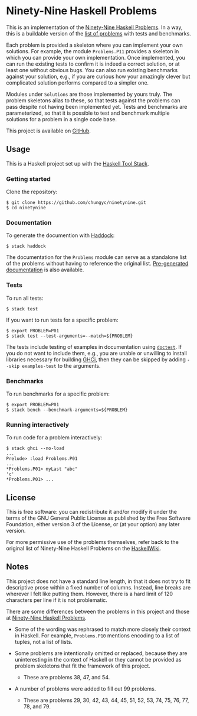 # Ninety-Nine Haskell Problems

This is an implementation of
the [Ninety-Nine Haskell Problems](https://wiki.haskell.org/H-99:_Ninety-Nine_Haskell_Problems).
In a way, this is a buildable version of
the [list of problems](https://ninetynine.haskell.chungyc.org/) with tests and benchmarks.

Each problem is provided a skeleton where you can implement your own solutions.
For example, the module `Problems.P11` provides a skeleton in which you can
provide your own implementation.  Once implemented, you can run the existing tests
to confirm it is indeed a correct solution, or at least one without obvious bugs.
You can also run existing benchmarks against your solution, e.g.,
if you are curious how your amazingly clever but complicated solution performs
compared to a simpler one.

Modules under `Solutions` are those implemented by yours truly.
The problem skeletons alias to these, so that tests against the problems can pass
despite not having been implemented yet.  Tests and benchmarks are parameterized,
so that it is possible to test and benchmark multiple solutions for a problem
in a single code base.

This project is available on [GitHub](https://github.com/chungyc/ninetynine).

## Usage

This is a Haskell project set up with
the [Haskell Tool Stack](https://docs.haskellstack.org/en/stable/README/).

### Getting started

Clone the repository:

```shell
$ git clone https://github.com/chungyc/ninetynine.git
$ cd ninetynine
```

### Documentation

To generate the documention with [Haddock](https://www.haskell.org/haddock/):

```shell
$ stack haddock
```

The documentation for the `Problems` module can serve as a standalone list of the problems
without having to reference the original list.
[Pre-generated documentation](https://ninetynine.haskell.chungyc.org/) is also available.

### Tests

To run all tests:

```shell
$ stack test
```

If you want to run tests for a specific problem:

```shell
$ export PROBLEM=P01
$ stack test --test-arguments=--match=${PROBLEM}
```

The tests include testing of examples in documentation
using [`doctest`](https://hackage.haskell.org/package/doctest).
If you do not want to include them, e.g., you are unable or unwilling
to install libraries necessary for building [GHCi](https://wiki.haskell.org/GHC/GHCi),
then they can be skipped by adding `--skip examples-test` to the arguments.

### Benchmarks

To run benchmarks for a specific problem:

```shell
$ export PROBLEM=P01
$ stack bench --benchmark-arguments=${PROBLEM}
```

### Running interactively

To run code for a problem interactively:

```
$ stack ghci --no-load
...
Prelude> :load Problems.P01
...
*Problems.P01> myLast "abc"
'c'
*Problems.P01> ...
```

## License

This is free software: you can redistribute it and/or modify
it under the terms of the GNU General Public License as published by
the Free Software Foundation, either version 3 of the License,
or (at your option) any later version.

For more permissive use of the problems themselves, refer back to the original list of
Ninety-Nine Haskell Problems on
the [HaskellWiki](https://wiki.haskell.org/H-99:_Ninety-Nine_Haskell_Problems).

## Notes

This project does not have a standard line length, in that it does not try to fit
descriptive prose within a fixed number of columns.
Instead, line breaks are wherever I felt like putting them.
However, there is a hard limit of 120 characters per line if it is not problematic.

There are some differences between the problems in this project and those
at [Ninety-Nine Haskell Problems](https://wiki.haskell.org/H-99:_Ninety-Nine_Haskell_Problems).

*   Some of the wording was rephrased to match more closely their context in Haskell.
    For example, `Problems.P10` mentions encoding to a list of tuples, not a list of lists.

*   Some problems are intentionally omitted or replaced, because they are
    uninteresting in the context of Haskell or they cannot be provided as
    problem skeletons that fit the framework of this project.

    *   These are problems 38, 47, and 54.

*   A number of problems were added to fill out 99 problems.

    *   These are problems 29, 30, 42, 43, 44, 45, 51, 52, 53, 74, 75, 76, 77, 78, and 79.
